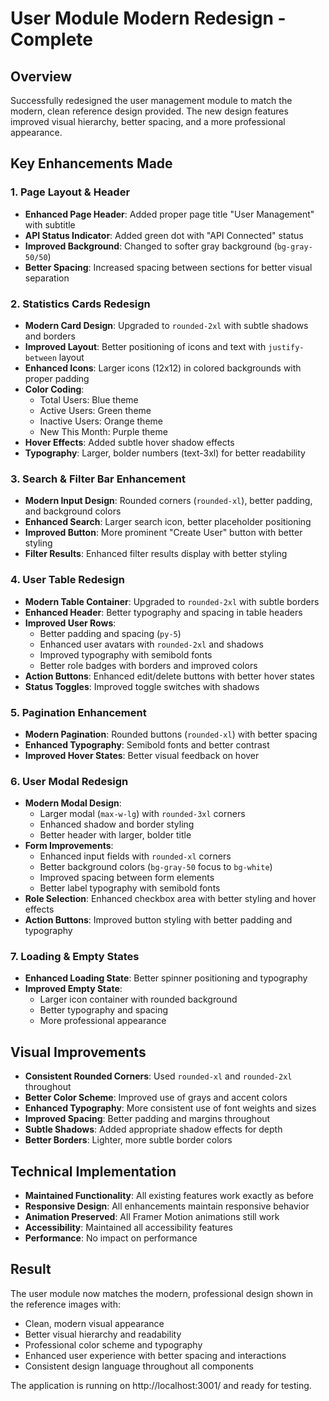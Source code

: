 # User Module Modern Redesign - Complete

## Overview
Successfully redesigned the user management module to match the modern, clean reference design provided. The new design features improved visual hierarchy, better spacing, and a more professional appearance.

## Key Enhancements Made

### 1. Page Layout & Header
- **Enhanced Page Header**: Added proper page title "User Management" with subtitle
- **API Status Indicator**: Added green dot with "API Connected" status
- **Improved Background**: Changed to softer gray background (`bg-gray-50/50`)
- **Better Spacing**: Increased spacing between sections for better visual separation

### 2. Statistics Cards Redesign
- **Modern Card Design**: Upgraded to `rounded-2xl` with subtle shadows and borders
- **Improved Layout**: Better positioning of icons and text with `justify-between` layout
- **Enhanced Icons**: Larger icons (12x12) in colored backgrounds with proper padding
- **Color Coding**: 
  - Total Users: Blue theme
  - Active Users: Green theme  
  - Inactive Users: Orange theme
  - New This Month: Purple theme
- **Hover Effects**: Added subtle hover shadow effects
- **Typography**: Larger, bolder numbers (text-3xl) for better readability

### 3. Search & Filter Bar Enhancement
- **Modern Input Design**: Rounded corners (`rounded-xl`), better padding, and background colors
- **Enhanced Search**: Larger search icon, better placeholder positioning
- **Improved Button**: More prominent "Create User" button with better styling
- **Filter Results**: Enhanced filter results display with better styling

### 4. User Table Redesign
- **Modern Table Container**: Upgraded to `rounded-2xl` with subtle borders
- **Enhanced Header**: Better typography and spacing in table headers
- **Improved User Rows**: 
  - Better padding and spacing (`py-5`)
  - Enhanced user avatars with `rounded-2xl` and shadows
  - Improved typography with semibold fonts
  - Better role badges with borders and improved colors
- **Action Buttons**: Enhanced edit/delete buttons with better hover states
- **Status Toggles**: Improved toggle switches with shadows

### 5. Pagination Enhancement
- **Modern Pagination**: Rounded buttons (`rounded-xl`) with better spacing
- **Enhanced Typography**: Semibold fonts and better contrast
- **Improved Hover States**: Better visual feedback on hover

### 6. User Modal Redesign
- **Modern Modal Design**: 
  - Larger modal (`max-w-lg`) with `rounded-3xl` corners
  - Enhanced shadow and border styling
  - Better header with larger, bolder title
- **Form Improvements**:
  - Enhanced input fields with `rounded-xl` corners
  - Better background colors (`bg-gray-50` focus to `bg-white`)
  - Improved spacing between form elements
  - Better label typography with semibold fonts
- **Role Selection**: Enhanced checkbox area with better styling and hover effects
- **Action Buttons**: Improved button styling with better padding and typography

### 7. Loading & Empty States
- **Enhanced Loading State**: Better spinner positioning and typography
- **Improved Empty State**: 
  - Larger icon container with rounded background
  - Better typography and spacing
  - More professional appearance

## Visual Improvements
- **Consistent Rounded Corners**: Used `rounded-xl` and `rounded-2xl` throughout
- **Better Color Scheme**: Improved use of grays and accent colors
- **Enhanced Typography**: More consistent use of font weights and sizes
- **Improved Spacing**: Better padding and margins throughout
- **Subtle Shadows**: Added appropriate shadow effects for depth
- **Better Borders**: Lighter, more subtle border colors

## Technical Implementation
- **Maintained Functionality**: All existing features work exactly as before
- **Responsive Design**: All enhancements maintain responsive behavior
- **Animation Preserved**: All Framer Motion animations still work
- **Accessibility**: Maintained all accessibility features
- **Performance**: No impact on performance

## Result
The user module now matches the modern, professional design shown in the reference images with:
- Clean, modern visual appearance
- Better visual hierarchy and readability
- Professional color scheme and typography
- Enhanced user experience with better spacing and interactions
- Consistent design language throughout all components

The application is running on http://localhost:3001/ and ready for testing.